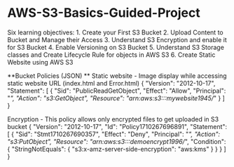 # AWS-S3-Basics-Guided-Project
Six learning objectives:  1. Create your First S3 Bucket   2. Upload Content to Bucket and Manage their Access  3. Understand S3 Encryption and enable it for S3 Bucket  4. Enable Versioning on S3 Bucket  5. Understand S3 Storage classes and Create Lifecycle Rule for objects in AWS S3  6. Create Static Website using AWS S3


**Bucket Policies (JSON)
**
Static website - Image display while accessing static website URL (index.html and Error.html)
{
    "Version": "2012-10-17",
    "Statement": [
        {
            "Sid": "PublicReadGetObject",
            "Effect": "Allow",
            "Principal": "*",
            "Action": "s3:GetObject",
            "Resource": "arn:aws:s3:::mywebsite1945/*"
        }
    ]
}




Encryption - This policy allows only encrypted files to get uploaded in S3 bucket 
{
    "Version": "2012-10-17",
    "Id": "Policy1710267696891",
    "Statement": [
        {
            "Sid": "Stmt1710267690357",
            "Effect": "Deny",
            "Principal": "*",
            "Action": "s3:PutObject",
            "Resource": "arn:aws:s3:::demoencrypt1996/*",
            "Condition": {
                "StringNotEquals": {
                    "s3:x-amz-server-side-encryption": "aws:kms"
                }
            }
        }
    ]
}
